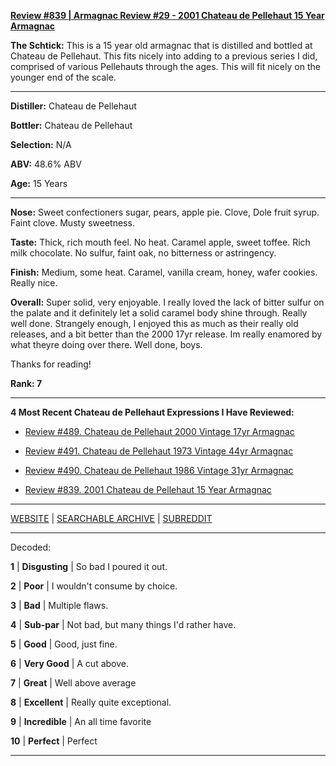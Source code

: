 
[**Review #839 | Armagnac Review #29 - 2001 Chateau de Pellehaut 15 Year Armagnac**]( https://t8ke.review/review-839-2001-chateau-de-pellehaut-15-year-armagnac/)

**The Schtick:** This is a 15 year old armagnac that is distilled and bottled at Chateau de Pellehaut. This fits nicely into adding to a previous series I did, comprised of various Pellehauts through the ages. This will fit nicely on the younger end of the scale. 

-----

**Distiller:** Chateau de Pellehaut

**Bottler:** Chateau de Pellehaut

**Selection:** N/A

**ABV:** 48.6% ABV

**Age:** 15 Years 

-----

**Nose:**  Sweet confectioners sugar, pears, apple pie. Clove, Dole fruit syrup. Faint clove. Musty sweetness.  

**Taste:** Thick, rich mouth feel. No heat. Caramel apple, sweet toffee. Rich milk chocolate. No sulfur, faint oak, no bitterness or astringency. 

**Finish:** Medium, some heat. Caramel, vanilla cream, honey, wafer cookies. Really nice.

**Overall:** Super solid, very enjoyable. I really loved the lack of bitter sulfur on the palate and it definitely let a solid caramel body shine through. Really well done. Strangely enough, I enjoyed this as much as their really old releases, and a bit better than the 2000 17yr release. Im really enamored by what theyre doing over there. Well done, boys. 

Thanks for reading!

**Rank: 7**

----- 

**4 Most Recent Chateau de Pellehaut Expressions I Have Reviewed:** 

- [Review #489. Chateau de Pellehaut 2000 Vintage 17yr Armagnac]( https://t8ke.review/review-489-doorlys-12yr-barbados-rum/) 

- [Review #491. Chateau de Pellehaut 1973 Vintage 44yr Armagnac]( https://t8ke.review/review-491-chateau-de-pellehaut-1973-44yr-armagnac/) 

- [Review #490. Chateau de Pellehaut 1986 Vintage 31yr Armagnac]( https://t8ke.review/review-490-chateau-de-pellehaut-1986-31yr-armagnac/) 

- [Review #839. 2001 Chateau de Pellehaut 15 Year Armagnac]( https://t8ke.review/review-839-2001-chateau-de-pellehaut-15-year-armagnac/) 

-----

[WEBSITE](https://t8ke.review) | [SEARCHABLE ARCHIVE](https://t8ke.review/review-archive/) | [SUBREDDIT](https://reddit.com/r/t8kereviews)

-----

Decoded:

**1** | **Disgusting** | So bad I poured it out.

**2** | **Poor** | I wouldn't consume by choice.

**3** | **Bad** | Multiple flaws.

**4** | **Sub-par** | Not bad, but many things I'd rather have.

**5** | **Good** | Good, just fine.

**6** | **Very Good** | A cut above.

**7** | **Great** | Well above average

**8** | **Excellent** | Really quite exceptional.

**9** | **Incredible** | An all time favorite

**10** | **Perfect** | Perfect

----

